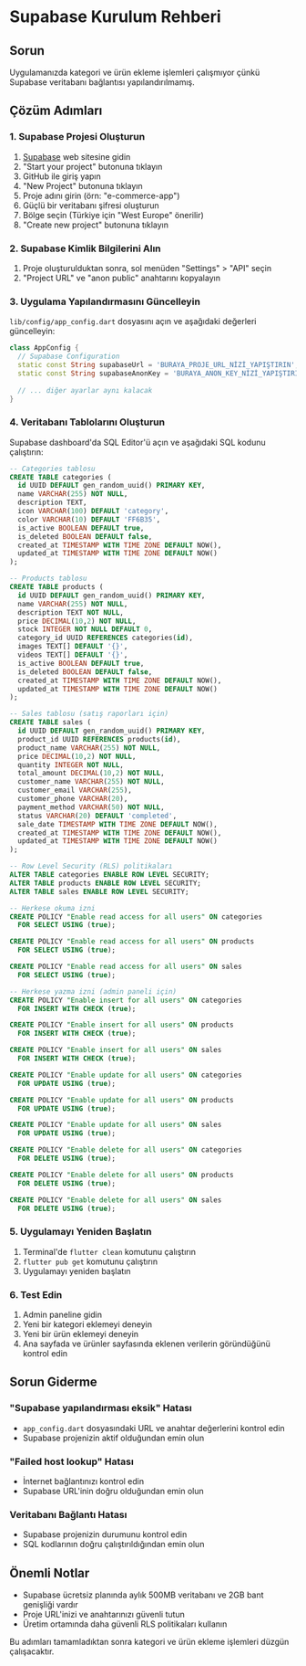# Supabase Kurulum Rehberi

## Sorun
Uygulamanızda kategori ve ürün ekleme işlemleri çalışmıyor çünkü Supabase veritabanı bağlantısı yapılandırılmamış.

## Çözüm Adımları

### 1. Supabase Projesi Oluşturun
1. [Supabase](https://supabase.com) web sitesine gidin
2. "Start your project" butonuna tıklayın
3. GitHub ile giriş yapın
4. "New Project" butonuna tıklayın
5. Proje adını girin (örn: "e-commerce-app")
6. Güçlü bir veritabanı şifresi oluşturun
7. Bölge seçin (Türkiye için "West Europe" önerilir)
8. "Create new project" butonuna tıklayın

### 2. Supabase Kimlik Bilgilerini Alın
1. Proje oluşturulduktan sonra, sol menüden "Settings" > "API" seçin
2. "Project URL" ve "anon public" anahtarını kopyalayın

### 3. Uygulama Yapılandırmasını Güncelleyin
`lib/config/app_config.dart` dosyasını açın ve aşağıdaki değerleri güncelleyin:

```dart
class AppConfig {
  // Supabase Configuration
  static const String supabaseUrl = 'BURAYA_PROJE_URL_NİZİ_YAPIŞTIRIN';
  static const String supabaseAnonKey = 'BURAYA_ANON_KEY_NİZİ_YAPIŞTIRIN';
  
  // ... diğer ayarlar aynı kalacak
}
```

### 4. Veritabanı Tablolarını Oluşturun
Supabase dashboard'da SQL Editor'ü açın ve aşağıdaki SQL kodunu çalıştırın:

```sql
-- Categories tablosu
CREATE TABLE categories (
  id UUID DEFAULT gen_random_uuid() PRIMARY KEY,
  name VARCHAR(255) NOT NULL,
  description TEXT,
  icon VARCHAR(100) DEFAULT 'category',
  color VARCHAR(10) DEFAULT 'FF6B35',
  is_active BOOLEAN DEFAULT true,
  is_deleted BOOLEAN DEFAULT false,
  created_at TIMESTAMP WITH TIME ZONE DEFAULT NOW(),
  updated_at TIMESTAMP WITH TIME ZONE DEFAULT NOW()
);

-- Products tablosu
CREATE TABLE products (
  id UUID DEFAULT gen_random_uuid() PRIMARY KEY,
  name VARCHAR(255) NOT NULL,
  description TEXT NOT NULL,
  price DECIMAL(10,2) NOT NULL,
  stock INTEGER NOT NULL DEFAULT 0,
  category_id UUID REFERENCES categories(id),
  images TEXT[] DEFAULT '{}',
  videos TEXT[] DEFAULT '{}',
  is_active BOOLEAN DEFAULT true,
  is_deleted BOOLEAN DEFAULT false,
  created_at TIMESTAMP WITH TIME ZONE DEFAULT NOW(),
  updated_at TIMESTAMP WITH TIME ZONE DEFAULT NOW()
);

-- Sales tablosu (satış raporları için)
CREATE TABLE sales (
  id UUID DEFAULT gen_random_uuid() PRIMARY KEY,
  product_id UUID REFERENCES products(id),
  product_name VARCHAR(255) NOT NULL,
  price DECIMAL(10,2) NOT NULL,
  quantity INTEGER NOT NULL,
  total_amount DECIMAL(10,2) NOT NULL,
  customer_name VARCHAR(255) NOT NULL,
  customer_email VARCHAR(255),
  customer_phone VARCHAR(20),
  payment_method VARCHAR(50) NOT NULL,
  status VARCHAR(20) DEFAULT 'completed',
  sale_date TIMESTAMP WITH TIME ZONE DEFAULT NOW(),
  created_at TIMESTAMP WITH TIME ZONE DEFAULT NOW(),
  updated_at TIMESTAMP WITH TIME ZONE DEFAULT NOW()
);

-- Row Level Security (RLS) politikaları
ALTER TABLE categories ENABLE ROW LEVEL SECURITY;
ALTER TABLE products ENABLE ROW LEVEL SECURITY;
ALTER TABLE sales ENABLE ROW LEVEL SECURITY;

-- Herkese okuma izni
CREATE POLICY "Enable read access for all users" ON categories
  FOR SELECT USING (true);

CREATE POLICY "Enable read access for all users" ON products
  FOR SELECT USING (true);

CREATE POLICY "Enable read access for all users" ON sales
  FOR SELECT USING (true);

-- Herkese yazma izni (admin paneli için)
CREATE POLICY "Enable insert for all users" ON categories
  FOR INSERT WITH CHECK (true);

CREATE POLICY "Enable insert for all users" ON products
  FOR INSERT WITH CHECK (true);

CREATE POLICY "Enable insert for all users" ON sales
  FOR INSERT WITH CHECK (true);

CREATE POLICY "Enable update for all users" ON categories
  FOR UPDATE USING (true);

CREATE POLICY "Enable update for all users" ON products
  FOR UPDATE USING (true);

CREATE POLICY "Enable update for all users" ON sales
  FOR UPDATE USING (true);

CREATE POLICY "Enable delete for all users" ON categories
  FOR DELETE USING (true);

CREATE POLICY "Enable delete for all users" ON products
  FOR DELETE USING (true);

CREATE POLICY "Enable delete for all users" ON sales
  FOR DELETE USING (true);
```

### 5. Uygulamayı Yeniden Başlatın
1. Terminal'de `flutter clean` komutunu çalıştırın
2. `flutter pub get` komutunu çalıştırın
3. Uygulamayı yeniden başlatın

### 6. Test Edin
1. Admin paneline gidin
2. Yeni bir kategori eklemeyi deneyin
3. Yeni bir ürün eklemeyi deneyin
4. Ana sayfada ve ürünler sayfasında eklenen verilerin göründüğünü kontrol edin

## Sorun Giderme

### "Supabase yapılandırması eksik" Hatası
- `app_config.dart` dosyasındaki URL ve anahtar değerlerini kontrol edin
- Supabase projenizin aktif olduğundan emin olun

### "Failed host lookup" Hatası
- İnternet bağlantınızı kontrol edin
- Supabase URL'inin doğru olduğundan emin olun

### Veritabanı Bağlantı Hatası
- Supabase projenizin durumunu kontrol edin
- SQL kodlarının doğru çalıştırıldığından emin olun

## Önemli Notlar
- Supabase ücretsiz planında aylık 500MB veritabanı ve 2GB bant genişliği vardır
- Proje URL'inizi ve anahtarınızı güvenli tutun
- Üretim ortamında daha güvenli RLS politikaları kullanın

Bu adımları tamamladıktan sonra kategori ve ürün ekleme işlemleri düzgün çalışacaktır.
